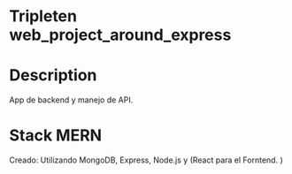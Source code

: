 # Tripleten web_project_around_express

# Description

App de backend y manejo de API.

# Stack MERN

Creado: Utilizando MongoDB, Express, Node.js y (React para el Forntend. )
